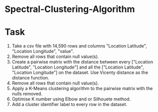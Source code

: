 # Spectral-Clustering-Algorithm

# Task
  1) Take a csv file with 14,590 rows and columns "Location Latitude", "Location Longitude", "value".
  2) Remove all rows that contain null value(s).
  3) Create a pairwise matrix with the distance between every ["Location Latitude", "Location Longitude"] and all the ["Location Latitude", "Location Longitude"] on the dataset. Use Vicenty distance as the distance function.
  4) Remove all rows that contain null value(s).
  5) Apply a K-Means clustering algorithm to the pairwise matrix with the nulls removed.
  6) Optimise K number using Elbow and or Silhouete method.
  7) Add a cluster identifier label to every row in the dataset.
